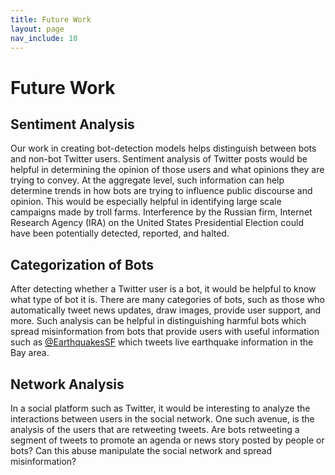 ```yaml
---
title: Future Work
layout: page
nav_include: 10
---
```

# Future Work

## Sentiment Analysis

Our work in creating bot-detection models helps distinguish between bots and non-bot Twitter users. Sentiment analysis of Twitter posts would be helpful in determining the opinion of those users and what opinions they are trying to convey. At the aggregate level, such information can help determine trends in how bots are trying to influence public discourse and opinion. This would be especially helpful in identifying large scale campaigns made by troll farms. Interference by the Russian firm, Internet Research Agency (IRA) on the United States Presidential Election could have been potentially detected, reported, and halted.

## Categorization of Bots

After detecting whether a Twitter user is a bot, it would be helpful to know what type of bot it is. There are many categories of bots, such as those who automatically tweet news updates, draw images, provide user support, and more. Such analysis can be helpful in distinguishing harmful bots which spread misinformation from bots that provide users with useful information such as [@EarthquakesSF](https://twitter.com/earthquakesSF) which tweets live earthquake information in the Bay area.

## Network Analysis

In a social platform such as Twitter, it would be interesting to analyze the interactions between users in the social network.  One such avenue, is the analysis of the users that are retweeting tweets.  Are bots retweeting a segment of tweets to promote an agenda or news story posted by people or bots? Can this abuse manipulate the social network and spread misinformation?